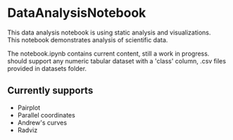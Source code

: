 # DataAnalysisNotebook

This data analysis notebook is using static analysis and visualizations.  
This notebook demonstrates analysis of scientific data.  

The notebook.ipynb contains current content, still a work in progress.  
should support any numeric tabular dataset with a 'class' column, .csv files provided in datasets folder.

## Currently supports

- Pairplot
- Parallel coordinates
- Andrew's curves
- Radviz
